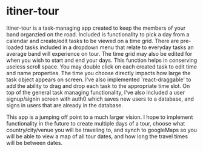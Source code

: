 # itiner-tour

Itiner-tour is a task-managing app created to keep the members of your band organzied on the road. Included is functionality to 
pick a day from a calendar and create/edit tasks to be viewed on a time grid. There are pre-loaded tasks included in a dropdown menu
that relate to everyday tasks an average band will experience on tour. The time grid may also be edited for when you wish to
start and end your days. This function helps in conserving useless scroll space. You may double click on each created task to edit 
time and name properties. The time you choose directly impacts how large the task object appears on screen. I've also implemented
'react-draggable' to add the ability to drag and drop each task to the appropriate time slot. On top of the general task managing functionality,
I've also included a user signup/signin screen with auth0 which saves new users to a database, and signs in users that are already in
the database. 

This app is a jumping off point to a much larger vision. I hope to implement functionality in the future to create multiple
days of a tour, choose what country/city/venue you will be traveling to, and synch to googleMaps so you will be able to view a map
of all tour dates, and how long the travel times will be between dates. 
